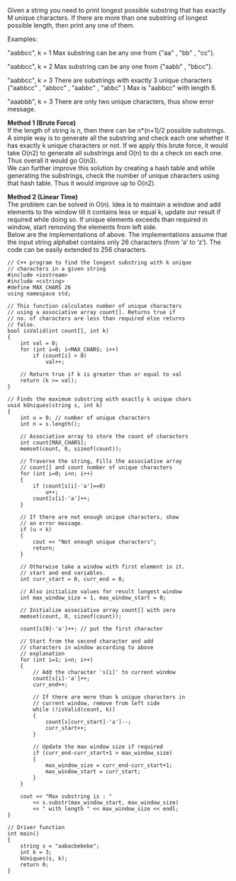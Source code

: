 Given a string you need to print longest possible substring that has exactly M unique characters. If there are more than one substring of longest possible length, then print any one of them.

Examples: 

"aabbcc", k = 1
Max substring can be any one from {"aa" , "bb" , "cc"}.

"aabbcc", k = 2
Max substring can be any one from {"aabb" , "bbcc"}.

"aabbcc", k = 3
There are substrings with exactly 3 unique characters
{"aabbcc" , "abbcc" , "aabbc" , "abbc" }
Max is "aabbcc" with length 6.

"aaabbb", k = 3
There are only two unique characters, thus show error message.


**Method 1 (Brute Force)**   
If the length of string is n, then there can be n*(n+1)/2 possible substrings. A simple way is to generate all the substring and check each one whether it has exactly k unique characters or not. If we apply this brute force, it would take O(n2) to generate all substrings and O(n) to do a check on each one. Thus overall it would go O(n3).  
We can further improve this solution by creating a hash table and while generating the substrings, check the number of unique characters using that hash table. Thus it would improve up to O(n2).


**Method 2 (Linear Time)**   
The problem can be solved in O(n). Idea is to maintain a window and add elements to the window till it contains less or equal k, update our result if required while doing so. If unique elements exceeds than required in window, start removing the elements from left side.   
Below are the implementations of above. The implementations assume that the input string alphabet contains only 26 characters (from ‘a’ to ‘z’). The code can be easily extended to 256 characters.



```
// C++ program to find the longest substring with k unique
// characters in a given string
#include <iostream>
#include <cstring>
#define MAX_CHARS 26
using namespace std;

// This function calculates number of unique characters
// using a associative array count[]. Returns true if
// no. of characters are less than required else returns
// false.
bool isValid(int count[], int k)
{
	int val = 0;
	for (int i=0; i<MAX_CHARS; i++)
		if (count[i] > 0)
			val++;

	// Return true if k is greater than or equal to val
	return (k >= val);
}

// Finds the maximum substring with exactly k unique chars
void kUniques(string s, int k)
{
	int u = 0; // number of unique characters
	int n = s.length();

	// Associative array to store the count of characters
	int count[MAX_CHARS];
	memset(count, 0, sizeof(count));

	// Traverse the string, Fills the associative array
	// count[] and count number of unique characters
	for (int i=0; i<n; i++)
	{
		if (count[s[i]-'a']==0)
			u++;
		count[s[i]-'a']++;
	}

	// If there are not enough unique characters, show
	// an error message.
	if (u < k)
	{
		cout << "Not enough unique characters";
		return;
	}

	// Otherwise take a window with first element in it.
	// start and end variables.
	int curr_start = 0, curr_end = 0;

	// Also initialize values for result longest window
	int max_window_size = 1, max_window_start = 0;

	// Initialize associative array count[] with zero
	memset(count, 0, sizeof(count));

	count[s[0]-'a']++; // put the first character

	// Start from the second character and add
	// characters in window according to above
	// explanation
	for (int i=1; i<n; i++)
	{
		// Add the character 's[i]' to current window
		count[s[i]-'a']++;
		curr_end++;

		// If there are more than k unique characters in
		// current window, remove from left side
		while (!isValid(count, k))
		{
			count[s[curr_start]-'a']--;
			curr_start++;
		}

		// Update the max window size if required
		if (curr_end-curr_start+1 > max_window_size)
		{
			max_window_size = curr_end-curr_start+1;
			max_window_start = curr_start;
		}
	}

	cout << "Max substring is : "
		<< s.substr(max_window_start, max_window_size)
		<< " with length " << max_window_size << endl;
}

// Driver function
int main()
{
	string s = "aabacbebebe";
	int k = 3;
	kUniques(s, k);
	return 0;
}

```
